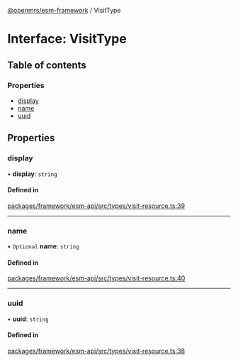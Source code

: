 [@openmrs/esm-framework](../API.md) / VisitType

# Interface: VisitType

## Table of contents

### Properties

- [display](VisitType.md#display)
- [name](VisitType.md#name)
- [uuid](VisitType.md#uuid)

## Properties

### display

• **display**: `string`

#### Defined in

[packages/framework/esm-api/src/types/visit-resource.ts:39](https://github.com/kirwea/openmrs-esm-core/blob/main/packages/framework/esm-api/src/types/visit-resource.ts#L39)

___

### name

• `Optional` **name**: `string`

#### Defined in

[packages/framework/esm-api/src/types/visit-resource.ts:40](https://github.com/kirwea/openmrs-esm-core/blob/main/packages/framework/esm-api/src/types/visit-resource.ts#L40)

___

### uuid

• **uuid**: `string`

#### Defined in

[packages/framework/esm-api/src/types/visit-resource.ts:38](https://github.com/kirwea/openmrs-esm-core/blob/main/packages/framework/esm-api/src/types/visit-resource.ts#L38)
